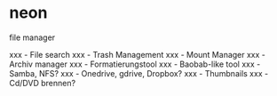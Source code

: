 # neon
file manager


xxx - File search
xxx - Trash Management
xxx - Mount Manager
xxx - Archiv manager
xxx - Formatierungstool
xxx - Baobab-like tool
xxx - Samba, NFS?
xxx - Onedrive, gdrive, Dropbox?
xxx - Thumbnails
xxx - Cd/DVD brennen?
